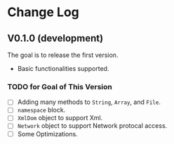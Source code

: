 # Change Log

## V0.1.0 (development)

The goal is to release the first version.

*   Basic functionalities supported.

### TODO for Goal of This Version

* [ ] Adding many methods to `String`, `Array`, and `File`.
* [ ] `namespace` block.
* [ ] `XmlDom` object to support Xml.
* [ ] `Network` object to support Network protocal access.
* [ ] Some Optimizations.
